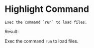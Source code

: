 # Highlight Command

    Exec the command `run` to load files.

Result:

Exec the command `run` to load files.
